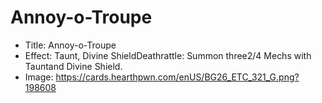 # Annoy-o-Troupe
- Title:  Annoy-o-Troupe
- Effect:  Taunt, Divine ShieldDeathrattle: Summon three2/4 Mechs with Tauntand Divine Shield.
- Image:  https://cards.hearthpwn.com/enUS/BG26_ETC_321_G.png?198608
